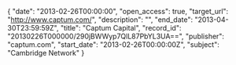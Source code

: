 {
  "date": "2013-02-26T00:00:00", 
  "open_access": true, 
  "target_url": "http://www.captum.com/", 
  "description": "", 
  "end_date": "2013-04-30T23:59:59Z", 
  "title": "Captum Capital", 
  "record_id": "20130226T000000/290jBWWyp7QlL87PbYL3UA==", 
  "publisher": "captum.com", 
  "start_date": "2013-02-26T00:00:00Z", 
  "subject": "Cambridge Network"
}

